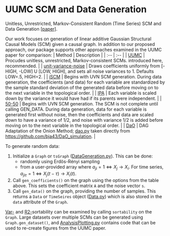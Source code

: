 # UUMC SCM and Data Generation
Unitless, Unrestricted, Markov-Consistent Random (Time Series) SCM and Data Generation [[paper]](https://doi.org/10.48550/arXiv.2405.13100).

Our work focuses on generation of linear additive Gaussian Structural Causal Models (SCM) given a causal graph. In addition to our proposed approach, our package supports other approaches examined in the UUMC paper for comparison:
| Method | Description |
| :-- | :-- |
| [UUMC](https://doi.org/10.48550/arXiv.2503.17037) | Procudes unitless, unrestricted, Markov-consistent SCMs. introduced here, recommended. |
| [unit-variance-noise](https://doi.org/10.48550/arXiv.1803.01422) | Draws coefficients uniformly from [-HIGH, -LOW] U [LOW, HIGH], and sets all noise variances to 1. Defaults LOW=.5, HIGH=2. |
| [iSCM](https://arxiv.org/abs/2406.11601) | Begins with UVN SCM generation. During data generation, the coefficients (and data) for each variable are standardized by the sample standard deviation of the generated data before moving on to the next variable in the topological order. |
| [IPA](http://jmlr.org/papers/v21/17-123.html) | Each variable is scaled down by the variance it would have had if its parents were independent. |
| [50-50](https://proceedings.mlr.press/v177/squires22a.html) | Begins with UVN SCM generation. The SCM is not complete until calling GEN_DATA. During data generation, data for each variable is generated first without noise, then the coefficients and data are scaled down to have a variance of 1/2, and noise with variance 1/2 is added before moving on to the next variable in the topological order. |
| [DaO](https://doi.org/10.48550/arXiv.2405.13100) | DAG Adaptation of the Onion Method; [dao.py](dao.py) taken directly from https://github.com/bja43/DaO_simulation. |
                  
To generate random data:
1. Initialize a `Graph` or `tsGraph` ([DataGeneration.py](DataGeneration.py)). This can be done:
   * randomly using Erdös-Rényi sampling
   * from a user-provided array where $a_{ji}=1 \Leftrightarrow X_j \rightarrow X_i$. For time series, $a_{ji\tau}=1 \Leftrightarrow X_j(t-\tau)\rightarrow X_i(t)$.
2. Call `gen_coefficients()` on the graph using the options from the table above. This sets the coefficient matrix `A` and the noise vector `s`.
3. Call `gen_data()` on the graph, providing the number of samples. This returns a `Data` or `TimeSeires` object ([Data.py](Data.py)) which is also stored in the `data` attribute of the `Graph`.

[Var-](https://doi.org/10.48550/arXiv.2102.13647) and [R2-](https://proceedings.neurips.cc/paper_files/paper/2023/file/027e86facfe7c1ea52ca1fca7bc1402b-Paper-Conference.pdf)sortability can be examined by calling `sortability` on the `Graph`. Large datasets over multiple SCMs can be generated using `Graph.gen_dataset()`, and [AnalysisPlotting.py](AnalysisPlotting.py) contains code that can be used to re-create figures from the UUMC paper.